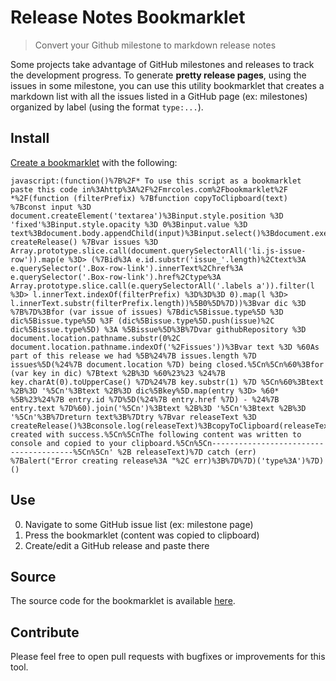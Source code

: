# Release Notes Bookmarklet

> Convert your Github milestone to markdown release notes

Some projects take advantage of GitHub milestones and releases to track the development progress.
To generate **pretty release pages**, using the issues in some milestone, you can use this utility 
bookmarklet that creates a markdown list with all the issues listed in a GitHub page (ex: milestones) 
organized by label (using the format `type:...`).


## Install

[Create a bookmarklet](https://www.google.pt/search?q=how%20to%20create%20bookmarklet) with the following:

```
javascript:(function()%7B%2F* To use this script as a bookmarklet paste this code in%3Ahttp%3A%2F%2Fmrcoles.com%2Fbookmarklet%2F *%2F(function (filterPrefix) %7Bfunction copyToClipboard(text) %7Bconst input %3D document.createElement('textarea')%3Binput.style.position %3D 'fixed'%3Binput.style.opacity %3D 0%3Binput.value %3D text%3Bdocument.body.appendChild(input)%3Binput.select()%3Bdocument.execCommand('Copy')%3Bdocument.body.removeChild(input)%3B%7D%3Bfunction createRelease() %7Bvar issues %3D Array.prototype.slice.call(document.querySelectorAll('li.js-issue-row')).map(e %3D> (%7Bid%3A e.id.substr('issue_'.length)%2Ctext%3A e.querySelector('.Box-row-link').innerText%2Chref%3A e.querySelector('.Box-row-link').href%2Ctype%3A Array.prototype.slice.call(e.querySelectorAll('.labels a')).filter(l %3D> l.innerText.indexOf(filterPrefix) %3D%3D%3D 0).map(l %3D> l.innerText.substr(filterPrefix.length))%5B0%5D%7D))%3Bvar dic %3D %7B%7D%3Bfor (var issue of issues) %7Bdic%5Bissue.type%5D %3D dic%5Bissue.type%5D %3F (dic%5Bissue.type%5D.push(issue)%2C dic%5Bissue.type%5D) %3A %5Bissue%5D%3B%7Dvar githubRepository %3D document.location.pathname.substr(0%2C document.location.pathname.indexOf('%2Fissues'))%3Bvar text %3D %60As part of this release we had %5B%24%7B issues.length %7D issues%5D(%24%7B document.location %7D) being closed.%5Cn%5Cn%60%3Bfor (var key in dic) %7Btext %2B%3D %60%23%23 %24%7B key.charAt(0).toUpperCase() %7D%24%7B key.substr(1) %7D %5Cn%60%3Btext %2B%3D '%5Cn'%3Btext %2B%3D dic%5Bkey%5D.map(entry %3D> %60* %5B%23%24%7B entry.id %7D%5D(%24%7B entry.href %7D) - %24%7B entry.text %7D%60).join('%5Cn')%3Btext %2B%3D '%5Cn'%3Btext %2B%3D '%5Cn'%3B%7Dreturn text%3B%7Dtry %7Bvar releaseText %3D createRelease()%3Bconsole.log(releaseText)%3BcopyToClipboard(releaseText)%3Balert('Release created with success.%5Cn%5CnThe following content was written to console and copied to your clipboard.%5Cn%5Cn---------------------------------------%5Cn%5Cn' %2B releaseText)%7D catch (err) %7Balert("Error creating release%3A "%2C err)%3B%7D%7D)('type%3A')%7D)()
```

## Use

0. Navigate to some GitHub issue list (ex: milestone page)
0. Press the bookmarklet (content was copied to clipboard)
0. Create/edit a GitHub release and paste there


## Source

The source code for the bookmarklet is available [here](release-notes-bookmarklet.js).


## Contribute

Please feel free to open pull requests with bugfixes or improvements for this tool.
